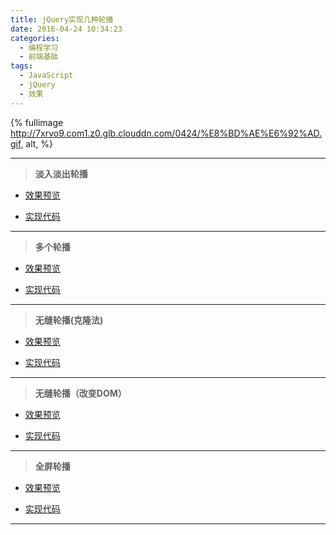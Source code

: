 ```yaml
---
title: jQuery实现几种轮播
date: 2016-04-24 10:34:23
categories:
  - 编程学习
  - 前端基础
tags:
  - JavaScript
  - jQuery
  - 效果
---
```


{% fullimage http://7xrvo9.com1.z0.glb.clouddn.com/0424/%E8%BD%AE%E6%92%AD.gif, alt,   %}

<!--more-->

---

>**淡入淡出轮播**

- [效果预览][1]

- [实现代码][2]

---

>**多个轮播**

- [效果预览][3]

- [实现代码][4]

---

>**无缝轮播(克隆法)**

- [效果预览][5]

- [实现代码][6]

---

>**无缝轮播（改变DOM）**

- [效果预览][7]

- [实现代码][8]

---

>**全屏轮播**

- [效果预览][9]

- [实现代码][10]

---

[1]:http://febox.applinzi.com/task27/task27-1.html
[2]:https://github.com/licao404/landemo/blob/master/task27/task27-1.html
[3]:http://febox.applinzi.com/task27/task27-2.html
[4]:https://github.com/licao404/landemo/blob/master/task27/task27-2.html
[5]:http://febox.applinzi.com/task27/task27-3.html
[6]:https://github.com/licao404/landemo/blob/master/task27/task27-3.html
[7]:http://febox.applinzi.com/task27/task27-3-2.html
[8]:https://github.com/licao404/landemo/blob/master/task27/task27-3-2.html
[9]:http://febox.applinzi.com/task27/task27-4.html
[10]:https://github.com/licao404/landemo/blob/master/task27/task27-4.html
